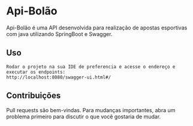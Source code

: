 # Api-Bolão

 Api-Bolão é uma API desenvolvida para realização de apostas esportivas com java utilizando SpringBoot e Swagger.

## Uso
```
Rodar o projeto na sua IDE de preferencia e acesse o endereço e executar os endpoints:
http://localhost:8080/swagger-ui.html#/
```

## Contribuições
Pull requests são bem-vindas. Para mudanças importantes, abra um problema primeiro para discutir o que você gostaria de mudar.
